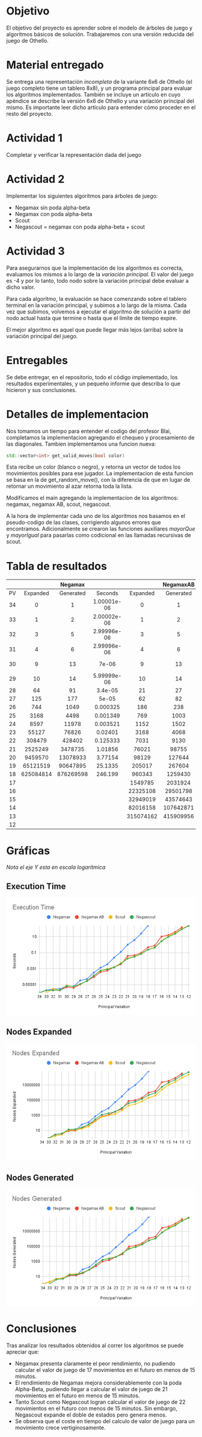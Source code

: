 # Objetivo

El objetivo del proyecto es aprender sobre el modelo de árboles de juego
y algoritmos básicos de solución. Trabajaremos con una versión
reducida del juego de Othello.

# Material entregado

Se entrega una representación *incompleta* de la variante 6x6 de Othello (el juego
completo tiene un tablero 8x8), y un programa principal para evaluar los algoritmos
implementados. También se incluye un artículo en cuyo apéndice
se describe la versión 6x6 de Othello y una variación principal del
mismo. Es importante leer dicho artículo para entender cómo proceder en el resto del proyecto.

# Actividad 1

Completar y verificar la representación dada del juego

# Actividad 2

Implementar los siguientes algoritmos para árboles de juego:
* Negamax sin poda alpha-beta
* Negamax con poda alpha-beta
* Scout
* Negascout = negamax con poda alpha-beta + scout

# Actividad 3

Para asegurarnos que la implementación de los algoritmos es
correcta, evaluamos los mismos a lo largo de la *variación principal*.
El valor del juego es -4 y por lo tanto, todo nodo sobre la variación
principal debe evaluar a dicho valor.

Para cada algoritmo, la evaluación se hace comenzando sobre el 
tablero terminal en la variación principal, y subimos a lo
largo de la misma. Cada vez que subimos, volvemos a ejecutar el algoritmo
de solución a partir del nodo actual hasta que termine o hasta
que el límite de tiempo expire.

El mejor algoritmo es aquel que puede llegar más lejos (arriba)
sobre la variación principal del juego.

# Entregables

Se debe entregar, en el repositorio, todo el código implementado,
los resultados experimentales, y un pequeño informe que describa lo que
hicieron y sus conclusiones.

# Detalles de implementacion
Nos tomamos un tiempo para entender el codigo del profesor Blai, completamos la implementacion agregando el chequeo y procesamiento de las diagonales. Tambien implementamos una funcion nueva:
```c++
std::vector<int> get_valid_moves(bool color)
```
Esta recibe un color (blanco o negro), y retorna un vector de todos los movimientos posibles para ese jugador. La implementacion de esta funcion se basa en la de get_random_move(), con la diferencia de que en lugar de retornar un movimiento al azar retorna toda la lista.

Modificamos el main agregando la implementacion de los algoritmos: negamax, negamax AB, scout, negascout.

A la hora de implementar cada uno de los algoritmos nos basamos en el pseudo-codigo de las clases, corrigiendo algunos errores que encontramos. Adicionalmente se crearon las funciones auxiliares _mayorQue_ y _mayorIgual_ para pasarlas como codicional en las llamadas recursivas de scout.

# Tabla de resultados

| | | Negamax| | | NegamaxAB | | | Scout | | | Negascout | |
|:---:| :---:| :---:| :---:| :---:| :---:| :---:| :---:|:---:| :---:| :---:| :---:| :---:|
| PV | Expanded | Generated | Seconds | Expanded | Generated | Seconds | Expanded | Generated | Seconds |  Expanded | Generated | Seconds |
| 34 | 0 | 1 | 1.00001e-06 | 0 | 1 | 1.00001e-06 | 0 | 1 | 1.00001e-06 | 0 | 0 | 1.00001e-06 |
| 33 | 1 | 2 | 2.00002e-06 | 1 | 2 | 2.00002e-06 | 1 | 2 | 9.99949e-07 | 1 | 1 | 2.00002e-06 |
| 32 | 3 | 5 | 2.99996e-06 | 3 | 5 | 1.99996e-06 | 2 | 5 | 2.99996e-06 | 3 | 4 | 2.00002e-06 |
| 31 | 4 | 6 | 2.99996e-06 | 4 | 6 | 2.00002e-06 | 3 | 6 | 2.00002e-06 | 4 | 5 | 1.99996e-06 |
| 30 | 9 | 13 | 7e-06 | 9 | 13 | 5.00004e-06 | 11 | 20 | 8e-06 | 14 | 17 | 7e-06 |
| 29 | 10 | 14 | 5.99999e-06 | 10 | 14 | 3.99997e-06 | 12 | 21 | 5.99999e-06 | 15 | 18 | 5.99999e-06 |
| 28 | 64 | 91 | 3.4e-05 | 21 | 27 | 1.1e-05 | 18 | 34 | 1.2e-05 | 26 | 31 | 1.2e-05 |
| 27 | 125 | 177 | 5e-05 | 62 | 82 | 3e-05 | 35 | 84 | 3e-05 | 64 | 81 | 2.9e-05 |
| 26 | 744 | 1049 | 0.000325 | 186 | 238 | 9e-05 | 164 | 401 | 0.000143 | 312 | 389 | 0.000136 |
| 25 | 3168 | 4498 | 0.001349 | 769 | 1003 | 0.000375 | 663 | 1748 | 0.000606 | 1275 | 1631 | 0.000574 |
| 24 | 8597 | 11978 | 0.003521 | 1152 | 1502 | 0.00057 | 982 | 2622 | 0.000957 | 1894 | 2421 | 0.000844 |
| 23 | 55127 | 76826 | 0.02401 | 3168 | 4068 | 0.001623 | 1540 | 4141 | 0.001569 | 3051 | 3843 | 0.001447 |
| 22 | 308479 | 428402 | 0.125333 | 7031 | 9130 | 0.003575 | 4674 | 13285 | 0.004891 | 9329 | 11979 | 0.00441 |
| 21 | 2525249 | 3478735 | 1.01856 | 76021 | 98755 | 0.03905 | 18848 | 54461 | 0.020754 | 37988 | 48477 | 0.018353 |
| 20 | 9459570 | 13078933 | 3.77154 | 98129 | 127644 | 0.04851 | 29822 | 89091 | 0.033907 | 63570 | 81631 | 0.031828 |
| 19 | 65121519 | 90647895 | 25.1335 | 205017 | 267604 | 0.0997 | 69511 | 204351 | 0.077005 | 142595 | 184144 | 0.069974 |
| 18 | 625084814 | 876269598 | 246.199 | 960343 | 1259430 | 0.482669 | 209486 | 649026 | 0.25106 | 466161 | 605947 | 0.234376 |
| 17 |           |           |         | 1549785 | 2031924 | 0.777346 | 391669 | 1189883 | 0.463945 | 870050 | 1134288 | 0.433431 |
| 16 |           |           |         | 22325108 | 29501798 | 10.5853 | 2494074 | 7989969 | 3.01469 | 5518091 | 7221811 | 2.74408 |
| 15 |           |           |         | 32949019 | 43574643 | 15.9557 | 9853100 | 30953399 | 11.4271 | 19705373 | 25831374 | 9.67324 |
| 14 |           |           |         | 82016158 | 107642871 | 39.5632 | 23453007 | 74581266 | 27.4338 | 47600678 | 62051335 | 23.0862 |
| 13 |           |           |         | 315074162 | 415909956 | 148.113 | 86804999 | 276935284 | 99.2533 | 185297022 | 242584981 | 87.026 |
| 12 |           |           |         |           |           |         | 222087243 | 713350259 | 258.213 | 477003110 | 623011942 | 228.497 |

# Gráficas
_Nota el eje Y esta en escala logarítmica_

## Execution Time  
![alt text](img/ExecutionTime.png)

## Nodes Expanded  
![alt text](img/NodesExpanded.png)

## Nodes Generated  
![alt text](img/NodesGenerated.png)

# Conclusiones

Tras analizar los resultados obtenidos al correr los algoritmos se puede apreciar que:
- Negamax presenta claramente el peor rendimiento, no pudiendo calcular el valor de juego de 17 movimientos en el futuro en menos de 15 minutos.
- El rendimiento de Negamax mejora considerablemente con la poda Alpha-Beta, pudiendo llegar a calcular el valor de juego de 21 movimientos en el futuro en menos de 15 minutos.
- Tanto Scout como Negascout logran calcular el valor de juego de 22 movimientos en el futuro con menos de 15 minutos. Sin embargo, Negascout expande el doble de estados pero genera menos.
- Se observa que el coste en tiempo del calculo de valor de juego para un movimiento crece vertiginosamente.